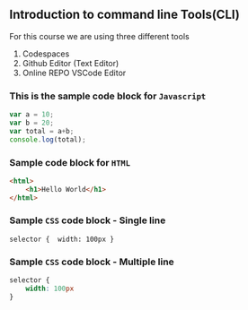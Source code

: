 ## Introduction to command line Tools(CLI)

For this course we are using three different tools
1. Codespaces
1. Github Editor (Text Editor)
1. Online REPO VSCode Editor

### This is the sample code block for `Javascript`
``` js
var a = 10;
var b = 20;
var total = a+b;
console.log(total);
```
### Sample code block for `HTML`
``` html
<html>
    <h1>Hello World</h1>
</html>
```

### Sample `CSS` code block - Single line
`selector { 
    width: 100px
}`

### Sample `CSS` code block - Multiple line

``` css
selector { 
    width: 100px
}
```
